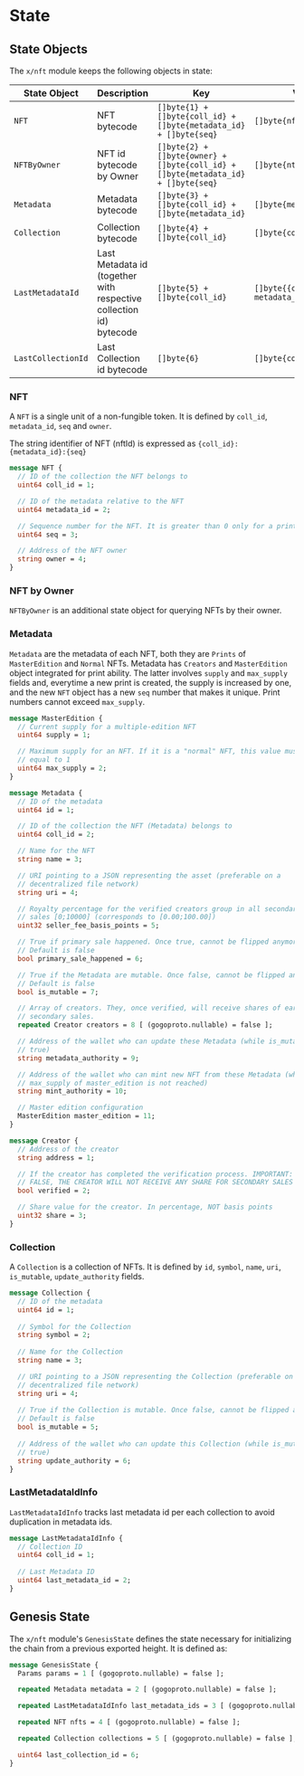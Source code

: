 <!--
order: 2
-->
# State
## State Objects

The `x/nft` module keeps the following objects in state:

| State Object | Description | Key | Value | Store |
| ------------ | ----------- | --- | ----- | ----- |
| `NFT`        | NFT bytecode | `[]byte{1} + []byte{coll_id} + []byte{metadata_id} + []byte{seq}` | `[]byte{nft}` | KV |
| `NFTByOwner` | NFT id bytecode by Owner | `[]byte{2} + []byte{owner} + []byte{coll_id} + []byte{metadata_id} + []byte{seq}` | `[]byte{ntf_identifier}` | KV |
| `Metadata` | Metadata bytecode | `[]byte{3} + []byte{coll_id} + []byte{metadata_id}` | `[]byte{metadata}` | KV |
| `Collection` | Collection bytecode | `[]byte{4} + []byte{coll_id}` | `[]byte{collection}`| KV |
| `LastMetadataId` | Last Metadata id (together with respective collection id) bytecode | `[]byte{5} + []byte{coll_id}` | `[]byte{{coll_id, metadata_id}}` | KV |
| `LastCollectionId` | Last Collection id bytecode | `[]byte{6}` | `[]byte{coll_id}` | KV |


### NFT

A `NFT` is a single unit of a non-fungible token. It is defined by `coll_id`, `metadata_id`, `seq` and `owner`.

The string identifier of NFT (nftId) is expressed as `{coll_id}:{metadata_id}:{seq}`

```protobuf
message NFT {
  // ID of the collection the NFT belongs to
  uint64 coll_id = 1;

  // ID of the metadata relative to the NFT
  uint64 metadata_id = 2;

  // Sequence number for the NFT. It is greater than 0 only for a print of a multiprint edition NFT
  uint64 seq = 3; 

  // Address of the NFT owner
  string owner = 4; 
}
```

### NFT by Owner

`NFTByOwner` is an additional state object for querying NFTs by their owner.

### Metadata

`Metadata` are the metadata of each NFT, both they are `Prints` of `MasterEdition` and `Normal` NFTs.
Metadata has `Creators` and `MasterEdition` object integrated for print ability.
The latter involves `supply` and `max_supply` fields and, everytime a new print is created, the supply is increased by one, and the new `NFT` object has a new `seq` number that makes it unique. Print numbers cannot exceed `max_supply`.

```protobuf
message MasterEdition {
  // Current supply for a multiple-edition NFT
  uint64 supply = 1; 

  // Maximum supply for an NFT. If it is a "normal" NFT, this value must be
  // equal to 1
  uint64 max_supply = 2; 
}

message Metadata {
  // ID of the metadata
  uint64 id = 1; 

  // ID of the collection the NFT (Metadata) belongs to
  uint64 coll_id = 2; 

  // Name for the NFT
  string name = 3; 

  // URI pointing to a JSON representing the asset (preferable on a 
  // decentralized file network)
  string uri = 4; 

  // Royalty percentage for the verified creators group in all secondary 
  // sales [0;10000] (corresponds to [0.00;100.00])
  uint32 seller_fee_basis_points = 5; 

  // True if primary sale happened. Once true, cannot be flipped anymore. 
  // Default is false
  bool primary_sale_happened = 6; 

  // True if the Metadata are mutable. Once false, cannot be flipped anymore. 
  // Default is false
  bool is_mutable = 7; 

  // Array of creators. They, once verified, will receive shares of earn for 
  // secondary sales.
  repeated Creator creators = 8 [ (gogoproto.nullable) = false ]; 

  // Address of the wallet who can update these Metadata (while is_mutable is 
  // true)
  string metadata_authority = 9; 

  // Address of the wallet who can mint new NFT from these Metadata (whle 
  // max_supply of master_edition is not reached)
  string mint_authority = 10; 

  // Master edition configuration
  MasterEdition master_edition = 11; 
}

message Creator {
  // Address of the creator
  string address = 1; 

  // If the creator has completed the verification process. IMPORTANT: WHILE 
  // FALSE, THE CREATOR WILL NOT RECEIVE ANY SHARE FOR SECONDARY SALES
  bool verified = 2; 

  // Share value for the creator. In percentage, NOT basis points
  uint32 share = 3; 
}
```

### Collection

A `Collection` is a collection of NFTs. It is defined by `id`, `symbol`, `name`, `uri`, `is_mutable`, `update_authority` fields.

```protobuf
message Collection {
  // ID of the metadata
  uint64 id = 1; 
  
  // Symbol for the Collection
  string symbol = 2; 
  
  // Name for the Collection
  string name = 3; 

  // URI pointing to a JSON representing the Collection (preferable on a 
  // decentralized file network)
  string uri = 4; 
  
  // True if the Collection is mutable. Once false, cannot be flipped anymore.
  // Default is false
  bool is_mutable = 5; 
  
  // Address of the wallet who can update this Collection (while is_mutable is
  // true)
  string update_authority = 6; 
}
```

### LastMetadataIdInfo

`LastMetadataIdInfo` tracks last metadata id per each collection to avoid duplication in metadata ids.

```protobuf
message LastMetadataIdInfo {
  // Collection ID
  uint64 coll_id = 1; 
  
  // Last Metadata ID
  uint64 last_metadata_id = 2; 
}
```

## Genesis State

The `x/nft` module's `GenesisState` defines the state necessary for initializing the chain from a previous exported height. It is defined as:

```protobuf
message GenesisState {
  Params params = 1 [ (gogoproto.nullable) = false ];

  repeated Metadata metadata = 2 [ (gogoproto.nullable) = false ];

  repeated LastMetadataIdInfo last_metadata_ids = 3 [ (gogoproto.nullable) = false ];

  repeated NFT nfts = 4 [ (gogoproto.nullable) = false ];

  repeated Collection collections = 5 [ (gogoproto.nullable) = false ];

  uint64 last_collection_id = 6;
}
```